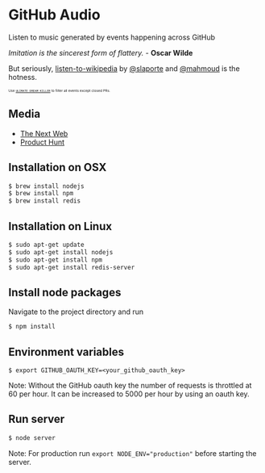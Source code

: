 GitHub Audio
============

Listen to music generated by events happening across GitHub

_Imitation is the sincerest form of flattery._ - __Oscar Wilde__

But seriously, [listen-to-wikipedia](https://github.com/hatnote/listen-to-wikipedia) by [@slaporte](https://github.com/slaporte) and [@mahmoud](https://github.com/mahmoud) is the hotness.

<sub><sup><sub><sup>Use [`ULIMATE_DREAM_KILLER`](https://github.com/debugger22/github-audio/commit/ed47067f5e56ab70d65fa31f72bf2dbc513f8f56) to filter all events except closed PRs.


Media
-----

* [The Next Web](http://thenextweb.com/apps/2016/10/03/this-site-tracks-events-across-github-to-generate-calming-work-music/)
* [Product Hunt](https://www.producthunt.com/tech/github-audio)


Installation on OSX
-------------------

```bash
$ brew install nodejs
$ brew install npm
$ brew install redis
```

Installation on Linux
---------------------

```bash
$ sudo apt-get update
$ sudo apt-get install nodejs
$ sudo apt-get install npm
$ sudo apt-get install redis-server
```

Install node packages
---------------------

Navigate to the project directory and run

```bash
$ npm install
```

Environment variables
---------------------

```
$ export GITHUB_OAUTH_KEY=<your_github_oauth_key>
```

Note: Without the GitHub oauth key the number of requests is throttled at 60 per hour. It can be increased to 5000 per hour by using an oauth key.

Run server
----------

```bash
$ node server
```

Note: For production run `export NODE_ENV="production"` before starting the server.
